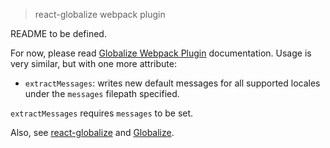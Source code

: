 > react-globalize webpack plugin 

README to be defined.

For now, please read [Globalize Webpack Plugin][] documentation. Usage is very
similar, but with one more attribute:

* `extractMessages`: writes new default messages for all supported locales
  under the `messages` filepath specified.

`extractMessages` requires `messages` to be set.

Also, see [react-globalize][] and [Globalize][].

[Globalize]: https://github.com/jquery/globalize/
[Globalize Webpack Plugin]: https://github.com/rxaviers/globalize-webpack-plugin
[react-globalize]: https://github.com/kborchers/react-globalize
